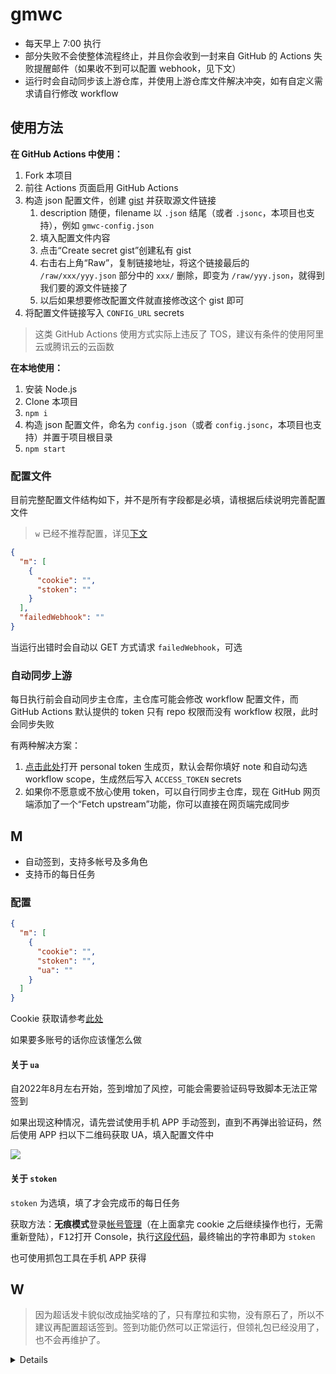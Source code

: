 # gmwc

- 每天早上 7:00 执行
- 部分失败不会使整体流程终止，并且你会收到一封来自 GitHub 的 Actions 失败提醒邮件（如果收不到可以配置 webhook，见下文）
- 运行时会自动同步该上游仓库，并使用上游仓库文件解决冲突，如有自定义需求请自行修改 workflow

## 使用方法

**在 GitHub Actions 中使用：**

1. Fork 本项目
2. 前往 Actions 页面启用 GitHub Actions
3. 构造 json 配置文件，创建 [gist](https://gist.github.com/) 并获取源文件链接
   1. description 随便，filename 以 `.json` 结尾（或者 `.jsonc`，本项目也支持），例如 `gmwc-config.json`
   2. 填入配置文件内容
   3. 点击“Create secret gist”创建私有 gist
   4. 右击右上角“Raw”，复制链接地址，将这个链接最后的 `/raw/xxx/yyy.json` 部分中的 `xxx/` 删除，即变为 `/raw/yyy.json`，就得到我们要的源文件链接了
   5. 以后如果想要修改配置文件就直接修改这个 gist 即可
4. 将配置文件链接写入 `CONFIG_URL` secrets

> 这类 GitHub Actions 使用方式实际上违反了 TOS，建议有条件的使用阿里云或腾讯云的云函数

**在本地使用：**

1. 安装 Node.js
2. Clone 本项目
3. `npm i`
4. 构造 json 配置文件，命名为 `config.json`（或者 `config.jsonc`，本项目也支持）并置于项目根目录
5. `npm start`

### 配置文件

目前完整配置文件结构如下，并不是所有字段都是必填，请根据后续说明完善配置文件

> `w` 已经不推荐配置，详见[下文](#w)

```json
{
  "m": [
    {
      "cookie": "",
      "stoken": ""
    }
  ],
  "failedWebhook": ""
}
```

当运行出错时会自动以 GET 方式请求 `failedWebhook`，可选

### 自动同步上游

每日执行前会自动同步主仓库，主仓库可能会修改 workflow 配置文件，而 GitHub Actions 默认提供的 token 只有 repo 权限而没有 workflow 权限，此时会同步失败

有两种解决方案：

1. [点击此处](https://github.com/settings/tokens/new?description=genshin-mys-checkin&scopes=workflow)打开 personal token 生成页，默认会帮你填好 note 和自动勾选 workflow scope，生成然后写入 `ACCESS_TOKEN` secrets  
2. 如果你不愿意或不放心使用 token，可以自行同步主仓库，现在 GitHub 网页端添加了一个“Fetch upstream”功能，你可以直接在网页端完成同步

## M

- 自动签到，支持多帐号及多角色
- 支持币的每日任务

### 配置

```json
{
  "m": [
    {
      "cookie": "",
      "stoken": "",
      "ua": ""
    }
  ]
}
```

Cookie 获取请参考[此处](https://git.io/JM9KN)

如果要多账号的话你应该懂怎么做

#### 关于 `ua`

自2022年8月左右开始，签到增加了风控，可能会需要验证码导致脚本无法正常签到

如果出现这种情况，请先尝试使用手机 APP 手动签到，直到不再弹出验证码，然后使用 APP 扫以下二维码获取 UA，填入配置文件中

[![](https://user-images.githubusercontent.com/24877906/188344519-8b969898-6071-4642-9da2-27c64149f76b.png)](https://tool.ip138.com/useragent/)

#### 关于 `stoken`

`stoken` 为选填，填了才会完成币的每日任务

获取方法：**无痕模式**登录[帐号管理](https://tinyurl.com/2p947bth)（在上面拿完 cookie 之后继续操作也行，无需重新登陆），<kbd>F12</kbd>打开 Console，执行[这段代码](https://gist.github.com/Tsuk1ko/cdd5bbf4b89faa7f3b140ee59923b5a3)，最终输出的字符串即为 `stoken`

也可使用抓包工具在手机 APP 获得

## W

> 因为超话发卡貌似改成抽奖啥的了，只有摩拉和实物，没有原石了，所以不建议再配置超话签到。签到功能仍然可以正常运行，但领礼包已经没用了，也不会再维护了。

<details>

- 自动签到，自动领取礼包，并可以通过 webhook 发送兑换码，支持多帐号
- 有一定使用门槛（懂的都懂，不懂的我也没办法）

### 配置

```json
{
  "w": [
    {
      "alc": "",
      "aid": "",
      "gsid": "",
      "s": "",
      "from": "",
      "webhook": ""
    }
  ]
}
```

如果要多账号的话你应该懂怎么做

> 因礼包领取方式调整，从 2022-01-07 起，本项目不再支持网页版 API，统一使用国际版客户端 API

#### `alc`

1. PC 登录[某浪网](https://www.sina.com.cn/)
2. 进入[这个页面](https://login.sina.com.cn/sso/test)，会 404，不用管
3. F12 开发者工具 - Application - Cookies，将 `ALC` 的值填入即可

#### `aid` `gsid` `s` `from`

需要通过抓国际版客户端的包得到

我个人习惯使用 [whistle](https://github.com/avwo/whistle)

#### `webhook`（可选）

当有礼包领取成功时，会将兑换码发至该 webhook，目前仅使用 GET 方式调用，可用以下占位符：

- `{{id}}` - 礼包ID
- `{{name}}` - 礼包名
- `{{code}}` - 兑换码
- `{{index}}` - 账户序号，从 0 开始

注意 URL 参数中除了上述占位符外的内容都应该进行 URL 编码

※ 你可以使用 [Server酱](http://sc.ftqq.com/3.version) 或 [IFTTT](https://ifttt.com/) 之类的工具推送至微信或 Telegram 等
</details>
